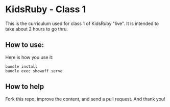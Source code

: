 # KidsRuby - Class 1

This is the curriculum used for class 1 of KidsRuby "live". It is intended to take about 2 hours to go thru.

## How to use:

Here is how you use it:

    bundle install
    bundle exec showoff serve

## How to help

Fork this repo, improve the content, and send a pull request. And thank you!
